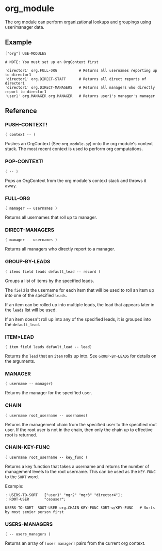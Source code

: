 # org_module

The org module can perform organizational lookups and groupings using user/manager
data.

## Example
```
["org"] USE-MODULES

# NOTE: You must set up an OrgContext first

'director1' org.FULL-ORG          # Returns all usernames reporting up to director1
'director1' org.DIRECT-STAFF      # Returns all direct reports of director1
'director1' org.DIRECT-MANAGERS   # Returns all managers who directly report to director1
'user1' org.MANAGER org.MANAGER   # Returns user1's manager's manager
```

## Reference

### PUSH-CONTEXT!
`( context -- )`

Pushes an OrgContext (See `org_module.py`) onto the org module's context stack.
The most recent context is used to perform org computations.


### POP-CONTEXT!
`( -- )`

Pops an OrgContext from the org module's context stack and throws it away.


### FULL-ORG
`( manager -- usernames )`

Returns all usernames that roll up to manager.


### DIRECT-MANAGERS
`( manager -- usernames )`

Returns all managers who directly report to a manager.


### GROUP-BY-LEADS
`( items field leads default_lead -- record )`

Groups a list of items by the specified leads.

The `field` is the username for each item that will be used to roll an item up
into one of the specified `leads`.

If an item can be rolled up into multiple leads, the lead that appears later in
the `leads` list will be used.

If an item doesn't roll up into any of the specified leads, it is grouped into
the `default_lead`.


### ITEM>LEAD
`( item field leads default_lead -- lead)`

Returns the `lead` that an `item` rolls up into. See `GROUP-BY-LEADS` for details on the arguments.


### MANAGER
`( username -- manager)`

Returns the manager for the specified user.


### CHAIN
`( username root_username -- usernames)`

Returns the management chain from the specified user to the specified root user.
If the root user is not in the chain, then only the chain up to effective root
is returned.

### CHAIN-KEY-FUNC
`( username root_username -- key_func )`

Returns a key function that takes a username and returns the number of management levels to the root username. This can be used as the `KEY-FUNC` to the `SORT` word.

Example:
```
: USERS-TO-SORT   ["user1" "mgr2" "mgr3" "director4"];
: ROOT-USER       "ceouser";

USERS-TO-SORT  ROOT-USER org.CHAIN-KEY-FUNC SORT-w/KEY-FUNC   # Sorts by most senior person first
```

### USERS-MANAGERS
`( -- users_managers )`

Returns an array of `[user manager]` pairs from the current org context.